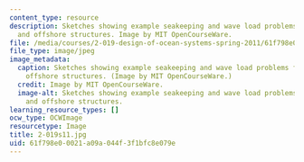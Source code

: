 ```yaml
---
content_type: resource
description: Sketches showing example seakeeping and wave load problems for ships
  and offshore structures. Image by MIT OpenCourseWare.
file: /media/courses/2-019-design-of-ocean-systems-spring-2011/61f798e00021a09a044f3f1bfc8e079e_2-019s11.jpg
file_type: image/jpeg
image_metadata:
  caption: Sketches showing example seakeeping and wave load problems for ships and
    offshore structures. (Image by MIT OpenCourseWare.)
  credit: Image by MIT OpenCourseWare.
  image-alt: Sketches showing example seakeeping and wave load problems for ships
    and offshore structures.
learning_resource_types: []
ocw_type: OCWImage
resourcetype: Image
title: 2-019s11.jpg
uid: 61f798e0-0021-a09a-044f-3f1bfc8e079e
---
```


